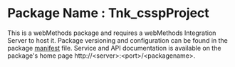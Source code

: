 # Package Name : Tnk_csspProject
This is a webMethods package and requires a webMethods Integration Server to host it. Package versioning and configuration can be found in the package [manifest](./Tnk_csspProject/manifest.v3) file. Service and API documentation is available on the package's home page http://&lt;server&gt;:&lt;port&gt;/&lt;packagename>.
